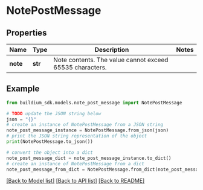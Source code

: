 # NotePostMessage


## Properties

Name | Type | Description | Notes
------------ | ------------- | ------------- | -------------
**note** | **str** | Note contents. The value cannot exceed 65535 characters. | 

## Example

```python
from buildium_sdk.models.note_post_message import NotePostMessage

# TODO update the JSON string below
json = "{}"
# create an instance of NotePostMessage from a JSON string
note_post_message_instance = NotePostMessage.from_json(json)
# print the JSON string representation of the object
print(NotePostMessage.to_json())

# convert the object into a dict
note_post_message_dict = note_post_message_instance.to_dict()
# create an instance of NotePostMessage from a dict
note_post_message_from_dict = NotePostMessage.from_dict(note_post_message_dict)
```
[[Back to Model list]](../README.md#documentation-for-models) [[Back to API list]](../README.md#documentation-for-api-endpoints) [[Back to README]](../README.md)


